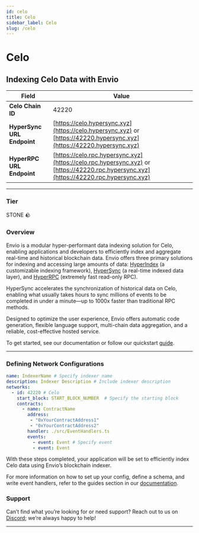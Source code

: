 ```yaml
---
id: celo
title: Celo
sidebar_label: Celo
slug: /celo
---
```


# Celo

## Indexing Celo Data with Envio

| **Field**                     | **Value**                                                                                          |
|-------------------------------|----------------------------------------------------------------------------------------------------|
| **Celo Chain ID**     | 42220                                                                                            |
| **HyperSync URL Endpoint**    | [https://celo.hypersync.xyz](https://celo.hypersync.xyz) or [https://42220.hypersync.xyz](https://42220.hypersync.xyz) |
| **HyperRPC URL Endpoint**     | [https://celo.rpc.hypersync.xyz](https://celo.rpc.hypersync.xyz) or [https://42220.rpc.hypersync.xyz](https://42220.rpc.hypersync.xyz) |

---

### Tier

STONE 🪨

### Overview

Envio is a modular hyper-performant data indexing solution for Celo, enabling applications and developers to efficiently index and aggregate real-time and historical blockchain data. Envio offers three primary solutions for indexing and accessing large amounts of data: [HyperIndex](/docs/HyperIndex/overview) (a customizable indexing framework), [HyperSync](/docs/HyperSync/overview) (a real-time indexed data layer), and [HyperRPC](/docs/HyperSync/overview-hyperrpc) (extremely fast read-only RPC).

HyperSync accelerates the synchronization of historical data on Celo, enabling what usually takes hours to sync millions of events to be completed in under a minute—up to 1000x faster than traditional RPC methods.

Designed to optimize the user experience, Envio offers automatic code generation, flexible language support, multi-chain data aggregation, and a reliable, cost-effective hosted service.

To get started, see our documentation or follow our quickstart [guide](/docs/HyperIndex/contract-import).

---

### Defining Network Configurations

```yaml
name: IndexerName # Specify indexer name
description: Indexer Description # Include indexer description
networks:
  - id: 42220 # Celo  
    start_block: START_BLOCK_NUMBER  # Specify the starting block
    contracts:
      - name: ContractName
        address:
         - "0xYourContractAddress1"
         - "0xYourContractAddress2"
        handler: ./src/EventHandlers.ts
        events:
          - event: Event # Specify event
          - event: Event
```

With these steps completed, your application will be set to efficiently index Celo data using Envio’s blockchain indexer.

For more information on how to set up your config, define a schema, and write event handlers, refer to the guides section in our [documentation](/docs/HyperIndex/configuration-file).

### Support

Can’t find what you’re looking for or need support? Reach out to us on [Discord](https://discord.com/invite/Q9qt8gZ2fX); we’re always happy to help!

---

